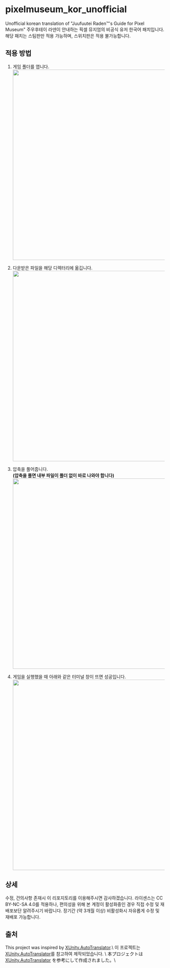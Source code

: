 # pixelmuseum_kor_unofficial
Unofficial korean translation of "Juufuutei Raden™'s Guide for Pixel Museum"
주우후테이 라덴이 안내하는 픽셀 뮤지엄의 비공식 유저 한국어 패치입니다.
해당 패치는 스팀판만 적용 가능하며, 스위치판은 적용 불가능합니다.

## 적용 방법

1. 게임 폴더를 엽니다.  
   <img src="https://i.imgur.com/SKidN8W.jpeg" width="600"/>

2. 다운받은 파일을 해당 디렉터리에 옮깁니다.  
   <img src="https://i.imgur.com/2D40dJF.jpeg" width="600"/>

3. 압축을 풀어줍니다.  
   **(압축을 풀면 내부 파일이 폴더 없이 바로 나와야 합니다)**  
   <img src="https://i.imgur.com/SKidN8W.jpeg" width="600"/>

4. 게임을 실행했을 때 아래와 같은 터미널 창이 뜨면 성공입니다.  
   <img src="https://i.imgur.com/xo8avXT.jpeg" width="600"/>

## 상세

수정, 건의사항 존재시 이 리포지토리를 이용해주시면 감사하겠습니다.
라이센스는 CC BY-NC-SA 4.0를 적용하나, 편의성을 위해 본 계정이 활성화중인 경우 직접 수정 및 재배포보단 알려주시기 바랍니다.
장기간 (약 3개월 이상) 비활성화시 자유롭게 수정 및 재배포 가능합니다.

## 출처
This project was inspired by [XUnity.AutoTranslator](https://github.com/bbepis/XUnity.AutoTranslator).\\
이 프로젝트는 [XUnity.AutoTranslator](https://github.com/bbepis/XUnity.AutoTranslator)를 참고하여 제작되었습니다.  \\
本プロジェクトは [XUnity.AutoTranslator](https://github.com/bbepis/XUnity.AutoTranslator) を参考にして作成されました。\\
